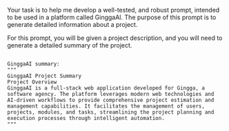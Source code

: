 Your task is to help me develop a well-tested, and robust prompt, intended to be used in a platform called GinggaAI. The purpose of this prompt is to generate detailed information about a project.

For this prompt, you will be given a project description, and you will need to generate a detailed summary of the project.

```

GinggaAI summary:
"""
GinggaAI Project Summary
Project Overview
GinggaAI is a full-stack web application developed for Gingga, a software agency. The platform leverages modern web technologies and AI-driven workflows to provide comprehensive project estimation and management capabilities. It facilitates the management of users, projects, modules, and tasks, streamlining the project planning and execution processes through intelligent automation.
"""
```
